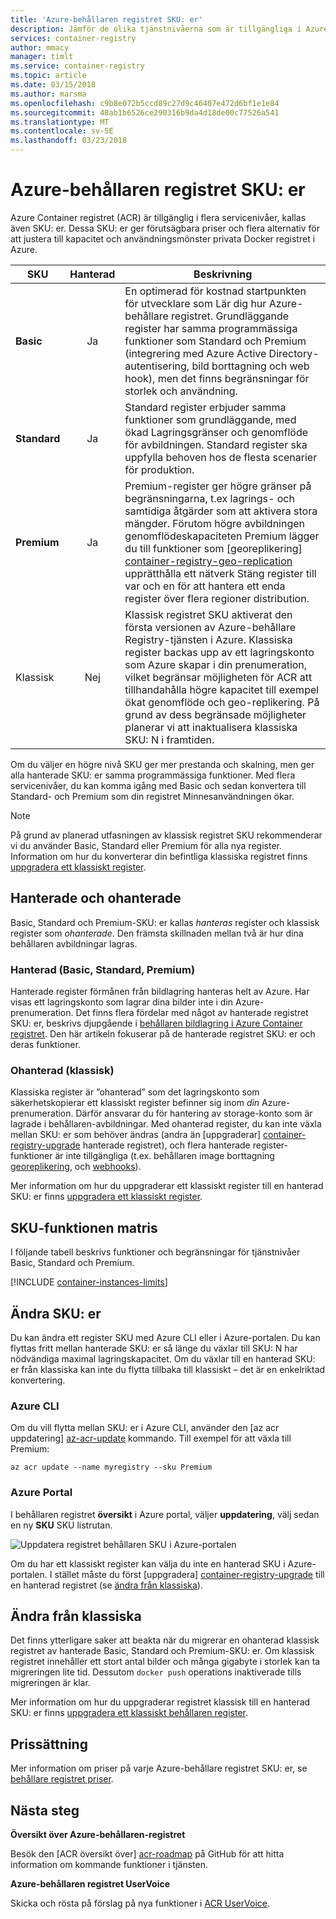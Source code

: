 ```yaml
---
title: 'Azure-behållaren registret SKU: er'
description: Jämför de olika tjänstnivåerna som är tillgängliga i Azure Container registret.
services: container-registry
author: mmacy
manager: timlt
ms.service: container-registry
ms.topic: article
ms.date: 03/15/2018
ms.author: marsma
ms.openlocfilehash: c9b8e072b5ccd89c27d9c46407e472d6bf1e1e84
ms.sourcegitcommit: 48ab1b6526ce290316b9da4d18de00c77526a541
ms.translationtype: MT
ms.contentlocale: sv-SE
ms.lasthandoff: 03/23/2018
---
```

# <a name="azure-container-registry-skus"></a>Azure-behållaren registret SKU: er

Azure Container registret (ACR) är tillgänglig i flera servicenivåer, kallas även SKU: er. Dessa SKU: er ger förutsägbara priser och flera alternativ för att justera till kapacitet och användningsmönster privata Docker registret i Azure.

| SKU | Hanterad | Beskrivning |
| --- | :-------: | ----------- |
| **Basic** | Ja | En optimerad för kostnad startpunkten för utvecklare som Lär dig hur Azure-behållare registret. Grundläggande register har samma programmässiga funktioner som Standard och Premium (integrering med Azure Active Directory-autentisering, bild borttagning och web hook), men det finns begränsningar för storlek och användning. |
| **Standard** | Ja | Standard register erbjuder samma funktioner som grundläggande, med ökad Lagringsgränser och genomflöde för avbildningen. Standard register ska uppfylla behoven hos de flesta scenarier för produktion. |
| **Premium** | Ja | Premium-register ger högre gränser på begränsningarna, t.ex lagrings- och samtidiga åtgärder som att aktivera stora mängder. Förutom högre avbildningen genomflödeskapaciteten Premium lägger du till funktioner som [georeplikering] [ container-registry-geo-replication] upprätthålla ett nätverk Stäng register till var och en för att hantera ett enda register över flera regioner distribution. |
| Klassisk | Nej | Klassisk registret SKU aktiverat den första versionen av Azure-behållare Registry-tjänsten i Azure. Klassiska register backas upp av ett lagringskonto som Azure skapar i din prenumeration, vilket begränsar möjligheten för ACR att tillhandahålla högre kapacitet till exempel ökat genomflöde och geo-replikering. På grund av dess begränsade möjligheter planerar vi att inaktualisera klassiska SKU: N i framtiden. |

Om du väljer en högre nivå SKU ger mer prestanda och skalning, men ger alla hanterade SKU: er samma programmässiga funktioner. Med flera servicenivåer, du kan komma igång med Basic och sedan konvertera till Standard- och Premium som din registret Minnesanvändningen ökar.

> [!NOTE]
> På grund av planerad utfasningen av klassisk registret SKU rekommenderar vi du använder Basic, Standard eller Premium för alla nya register. Information om hur du konverterar din befintliga klassiska registret finns [uppgradera ett klassiskt register][container-registry-upgrade].
>

## <a name="managed-vs-unmanaged"></a>Hanterade och ohanterade

Basic, Standard och Premium-SKU: er kallas *hanteras* register och klassisk register som *ohanterade*. Den främsta skillnaden mellan två är hur dina behållaren avbildningar lagras.

### <a name="managed-basic-standard-premium"></a>Hanterad (Basic, Standard, Premium)

Hanterade register förmånen från bildlagring hanteras helt av Azure. Har visas ett lagringskonto som lagrar dina bilder inte i din Azure-prenumeration. Det finns flera fördelar med något av hanterade registret SKU: er, beskrivs djupgående i [behållaren bildlagring i Azure Container registret][container-registry-storage]. Den här artikeln fokuserar på de hanterade registret SKU: er och deras funktioner.

### <a name="unmanaged-classic"></a>Ohanterad (klassisk)

Klassiska register är ”ohanterad” som det lagringskonto som säkerhetskopierar ett klassiskt register befinner sig inom *din* Azure-prenumeration. Därför ansvarar du för hantering av storage-konto som är lagrade i behållaren-avbildningar. Med ohanterad register, du kan inte växla mellan SKU: er som behöver ändras (andra än [uppgraderar] [ container-registry-upgrade] hanterade registret), och flera hanterade register-funktioner är inte tillgängliga (t.ex. behållaren image borttagning [georeplikering][container-registry-geo-replication], och [webhooks][container-registry-webhook]).

Mer information om hur du uppgraderar ett klassiskt register till en hanterad SKU: er finns [uppgradera ett klassiskt register][container-registry-upgrade].

## <a name="sku-feature-matrix"></a>SKU-funktionen matris

I följande tabell beskrivs funktioner och begränsningar för tjänstnivåer Basic, Standard och Premium.

[!INCLUDE [container-instances-limits](../../includes/container-registry-limits.md)]

## <a name="changing-skus"></a>Ändra SKU: er

Du kan ändra ett register SKU med Azure CLI eller i Azure-portalen. Du kan flyttas fritt mellan hanterade SKU: er så länge du växlar till SKU: N har nödvändiga maximal lagringskapacitet. Om du växlar till en hanterad SKU: er från klassiska kan inte du flytta tillbaka till klassiskt – det är en enkelriktad konvertering.

### <a name="azure-cli"></a>Azure CLI

Om du vill flytta mellan SKU: er i Azure CLI, använder den [az acr uppdatering] [ az-acr-update] kommando. Till exempel för att växla till Premium:

```azurecli
az acr update --name myregistry --sku Premium
```

### <a name="azure-portal"></a>Azure Portal

I behållaren registret **översikt** i Azure portal, väljer **uppdatering**, välj sedan en ny **SKU** SKU listrutan.

![Uppdatera registret behållaren SKU i Azure-portalen][update-registry-sku]

Om du har ett klassiskt register kan välja du inte en hanterad SKU i Azure-portalen. I stället måste du först [uppgradera] [ container-registry-upgrade] till en hanterad registret (se [ändra från klassiska](#changing-from-classic)).

## <a name="changing-from-classic"></a>Ändra från klassiska

Det finns ytterligare saker att beakta när du migrerar en ohanterad klassisk registret av hanterade Basic, Standard och Premium-SKU: er. Om klassisk registret innehåller ett stort antal bilder och många gigabyte i storlek kan ta migreringen lite tid. Dessutom `docker push` operations inaktiverade tills migreringen är klar.

Mer information om hur du uppgraderar registret klassisk till en hanterad SKU: er finns [uppgradera ett klassiskt behållaren register][container-registry-upgrade].

## <a name="pricing"></a>Prissättning

Mer information om priser på varje Azure-behållare registret SKU: er, se [behållare registret priser][container-registry-pricing].

## <a name="next-steps"></a>Nästa steg

**Översikt över Azure-behållaren-registret**

Besök den [ACR översikt över] [ acr-roadmap] på GitHub för att hitta information om kommande funktioner i tjänsten.

**Azure-behållaren registret UserVoice**

Skicka och rösta på förslag på nya funktioner i [ACR UserVoice][container-registry-uservoice].

<!-- IMAGES -->
[update-registry-sku]: ./media/container-registry-skus/update-registry-sku.png

<!-- LINKS - External -->
[acr-roadmap]: https://aka.ms/acr/roadmap
[container-registry-pricing]: https://azure.microsoft.com/pricing/details/container-registry/
[container-registry-uservoice]: https://feedback.azure.com/forums/903958-azure-container-registry

<!-- LINKS - Internal -->
[az-acr-update]: /cli/azure/acr#az_acr_update
[container-registry-geo-replication]: container-registry-geo-replication.md
[container-registry-upgrade]: container-registry-upgrade.md
[container-registry-storage]: container-registry-storage.md
[container-registry-webhook]: container-registry-webhook.md
